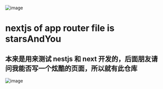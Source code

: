 ![image](https://github.com/user-attachments/assets/9d1a6232-f785-43d3-a28e-1e113e7fb6d4)
# nextjs of app router file is starsAndYou
## 本来是用来测试 nestjs 和 next 开发的，后面朋友请问我能否写一个炫酷的页面，所以就有此仓库
![image](https://github.com/user-attachments/assets/38260c7c-3334-406e-921c-0a6ecd35711f)
